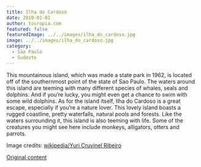 ```yaml
---
title: Ilha do Cardoso
date: 2018-01-01
author: touropia.com
featured: false
featuredImage: ../../images/ilha_do_cardoso.jpg
image: ../../images/ilha_do_cardoso.jpg
category:
  - São Paulo
  - Sudeste
---
```


This mountainous island, which was made a state park in 1962, is located off of the southernmost point of the state of Sao Paulo. The waters around this island are teeming with many different species of whales, seals and dolphins. And if you’re lucky, you might even get a chance to swim with some wild dolphins. As for the island itself, Ilha do Cardoso is a great escape, especially if you’re a nature lover. This lovely island boasts a rugged coastline, pretty waterfalls, natural pools and forests. Like the waters surrounding it, this island is also teeming with life. Some of the creatures you might see here include monkeys, alligators, otters and parrots.

Image credits: [wikipedia/Yuri Cruvinel Ribeiro](https://commons.wikimedia.org/wiki/File:Praia_da_Laje_-_Ilha_do_Cardoso_-_SP.jpg)

[Original content](https://www.touropia.com/islands-in-brazil/)
